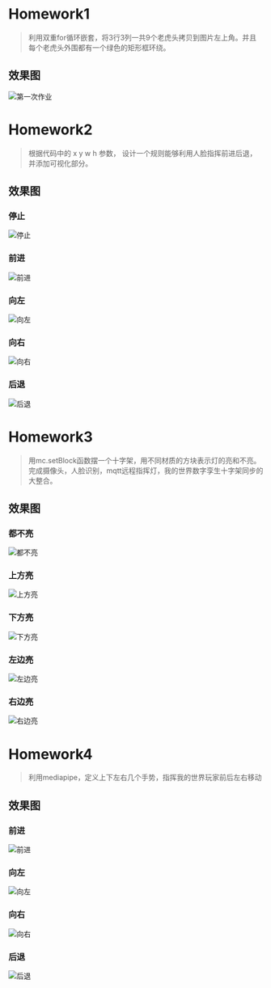 # Homework1
>利用双重for循环嵌套，将3行3列一共9个老虎头拷贝到图片左上角。并且每个老虎头外围都有一个绿色的矩形框环绕。
## 效果图
![第一次作业](./HW01/result.jpg "第一次作业")

# Homework2
>根据代码中的 x y w h 参数， 设计一个规则能够利用人脸指挥前进后退，并添加可视化部分。
## 效果图
### 停止
![停止](./HW02/result/standby.png "停止")
### 前进
![前进](./HW02/result/forward.png "前进")
### 向左
![向左](./HW02/result/left.png "向左")
### 向右
![向右](./HW02/result/right.png "向右")
### 后退
![后退](./HW02/result/backward.png "后退")

# Homework3
>用mc.setBlock函数摆一个十字架，用不同材质的方块表示灯的亮和不亮。 完成摄像头，人脸识别，mqtt远程指挥灯，我的世界数字孪生十字架同步的大整合。
## 效果图
### 都不亮
![都不亮](./HW03/result/no.jpg "都不亮")
### 上方亮
![上方亮](./HW03/result/top.jpg "上方亮")
### 下方亮
![下方亮](./HW03/result/down.jpg "下方亮")
### 左边亮
![左边亮](./HW03/result/left.jpg "左边亮")
### 右边亮
![右边亮](./HW03/result/right.jpg "右边亮")

# Homework4
>利用mediapipe，定义上下左右几个手势，指挥我的世界玩家前后左右移动
## 效果图
### 前进
![前进](./HW04/result/forward.jpg "前进")
### 向左
![向左](./HW04/result/left.jpg "向左")
### 向右
![向右](./HW04/result/right.jpg "向右")
### 后退
![后退](./HW04/result/backward.jpg "后退")
